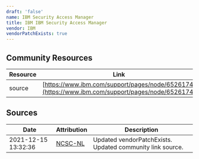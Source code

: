 ```yaml
---
draft: 'false'
name: IBM Security Access Manager
title: IBM IBM Security Access Manager
vendor: IBM
vendorPatchExists: true
---
```



## Community Resources
| Resource | Link |
| --- | --- |
| source | [https://www.ibm.com/support/pages/node/6526174](https://www.ibm.com/support/pages/node/6526174) |


## Sources
| Date | Attribution | Description |
| --- | --- | --- |
| 2021-12-15 13:32:36 | [NCSC-NL](https://github.com/NCSC-NL/log4shell/blob/main/software/README.md) | Updated vendorPatchExists. Updated community link source.  |
